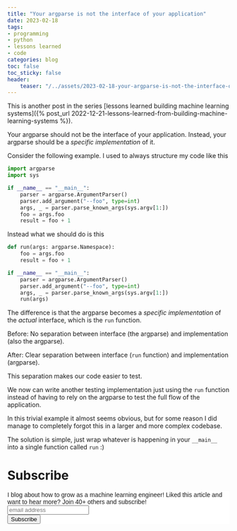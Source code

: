 ```yaml
---
title: "Your argparse is not the interface of your application"
date: 2023-02-18
tags:
- programming
- python
- lessons learned
- code
categories: blog
toc: false
toc_sticky: false
header:
    teaser: "/../assets/2023-02-18-your-argparse-is-not-the-interface-of-your-application/thumbnail.png"
---
```

<!-- ctrl + alt + v -->

This is another post in the series [lessons learned building machine learning systems]({% post_url 2022-12-21-lessons-learned-from-building-machine-learning-systems %}).

Your argparse should not be the interface of your application. Instead, your argparse should be a *specific implementation* of it. 

Consider the following example. I used to always structure my code like this

```python
import argparse
import sys

if __name__ == "__main__":
    parser = argparse.ArgumentParser()
    parser.add_argument("--foo", type=int)
    args, _ = parser.parse_known_args(sys.argv[1:])
    foo = args.foo
    result = foo + 1 
```

Instead what we should do is this

```python
def run(args: argparse.Namespace):
    foo = args.foo
    result = foo + 1 

if __name__ == "__main__":
    parser = argparse.ArgumentParser()
    parser.add_argument("--foo", type=int)
    args, _ = parser.parse_known_args(sys.argv[1:])
    run(args)
```

The difference is that the argparse becomes a *specific implementation* of the *actual* interface, which is the `run` function.

Before: No separation between interface (the argparse) and implementation (also the argparse).

After: Clear separation between interface (`run` function) and implementation (argparse).

This separation makes our code easier to test. 

We now can write another testing implementation just using the `run` function instead of having to rely on the argparse to test the full flow of the application.

In this trivial example it almost seems obvious, but for some reason I did manage to completely forgot this in a larger and more complex codebase. 

The solution is simple, just wrap whatever is happening in your `__main__` into a single function called `run` :)

# Subscribe
<!-- Begin Mailchimp Signup Form -->
<link href="//cdn-images.mailchimp.com/embedcode/horizontal-slim-10_7.css" rel="stylesheet" type="text/css">
<style type="text/css">
#mc_embed_signup{background:#fff; clear:left; font:14px Helvetica,Arial,sans-serif; width:100%;}
/* Add your own Mailchimp form style overrides in your site stylesheet or in this style block.
    We recommend moving this block and the preceding CSS link to the HEAD of your HTML file. */
</style>
<div id="mc_embed_signup">
<form action="https://gmail.us3.list-manage.com/subscribe/post?u=92fe86c389878585bc87837e8&amp;id=50543deff9" method="post" id="mc-embedded-subscribe-form" name="mc-embedded-subscribe-form" class="validate" target="_blank" novalidate>
    <div id="mc_embed_signup_scroll">
<label for="mce-EMAIL">I blog about how to grow as a machine learning engineer! Liked this article and want to hear more? Join 40+ others and subscribe!</label>
<input type="email" value="" name="EMAIL" class="email" id="mce-EMAIL" placeholder="email address" required>
    <!-- real people should not fill this in and expect good things - do not remove this or risk form bot signups-->
    <div style="position: absolute; left: -5000px;" aria-hidden="true"><input type="text" name="b_92fe86c389878585bc87837e8_50543deff9" tabindex="-1" value=""></div>
    <div class="clear"><input type="submit" value="Subscribe" name="subscribe" id="mc-embedded-subscribe" class="button"></div>
    </div>
</form>
</div>
<!--End mc_embed_signup-->
    